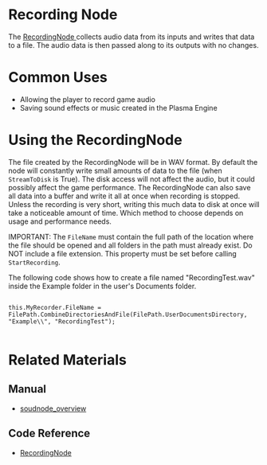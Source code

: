 # Recording Node
The [ RecordingNode ](https://github.com/PlasmaEngine/PlasmaDocs/blob/master/code_reference/class_reference/recordingnode.markdown) collects audio data from its inputs and writes that data to a file. The audio data is then passed along to its outputs with no changes. 

# Common Uses

- Allowing the player to record game audio
- Saving sound effects or music created in the Plasma Engine

# Using the RecordingNode

The file created by the RecordingNode will be in WAV format. By default the node will constantly write small amounts of data to the file (when `StreamToDisk` is True). The disk access will not affect the audio, but it could possibly affect the game performance. The RecordingNode can also save all data into a buffer and write it all at once when recording is stopped. Unless the recording is very short, writing this much data to disk at once will take a noticeable amount of time. Which method to choose depends on usage and performance needs.

IMPORTANT: The `FileName` must contain the full path of the location where the file should be opened and all folders in the path must already exist. Do NOT include a file extension. This property must be set before calling `StartRecording`.

The following code shows how to create a file named "RecordingTest.wav" inside the Example folder in the user's Documents folder.

<pre><code class="language-csharp">
this.MyRecorder.FileName = FilePath.CombineDirectoriesAndFile(FilePath.UserDocumentsDirectory, "Example\\", "RecordingTest");

</code></pre>

# Related Materials
## Manual
- [soudnode_overview](https://plasmaengine.github.io/PlasmaDocs/Manual/audio/soundnode/soudnode_overview.markdown)

## Code Reference
- [ RecordingNode ](https://github.com/PlasmaEngine/PlasmaDocs/blob/master/code_reference/class_reference/recordingnode.markdown) 

 